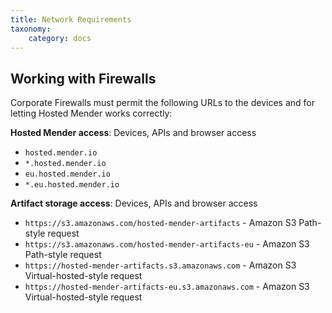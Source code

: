```yaml
---
title: Network Requirements
taxonomy:
    category: docs
---
```


## Working with Firewalls

Corporate Firewalls must permit the following URLs to the devices and for letting Hosted Mender works correctly:

**Hosted Mender access**: Devices, APIs and browser access
* `hosted.mender.io`
* `*.hosted.mender.io`
* `eu.hosted.mender.io`
* `*.eu.hosted.mender.io`

**Artifact storage access**: Devices, APIs and browser access
* `https://s3.amazonaws.com/hosted-mender-artifacts` - Amazon S3 Path-style request
* `https://s3.amazonaws.com/hosted-mender-artifacts-eu` - Amazon S3 Path-style request
* `https://hosted-mender-artifacts.s3.amazonaws.com` - Amazon S3 Virtual-hosted-style request
* `https://hosted-mender-artifacts-eu.s3.amazonaws.com` - Amazon S3 Virtual-hosted-style request
